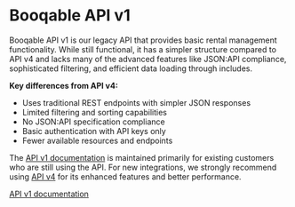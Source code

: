 # Booqable API v1

Booqable API v1 is our legacy API that provides basic rental management functionality. While still functional, it has a simpler structure compared to API v4 and lacks many of the advanced features like JSON:API compliance, sophisticated filtering, and efficient data loading through includes.

**Key differences from API v4:**

- Uses traditional REST endpoints with simpler JSON responses
- Limited filtering and sorting capabilities
- No JSON:API specification compliance
- Basic authentication with API keys only
- Fewer available resources and endpoints

The [API v1 documentation](/v1.html) is maintained primarily for existing customers who are still using the API. For new integrations, we strongly recommend using [API v4](/v4.html) for its enhanced features and better performance.

[API v1 documentation](/v1.html)
